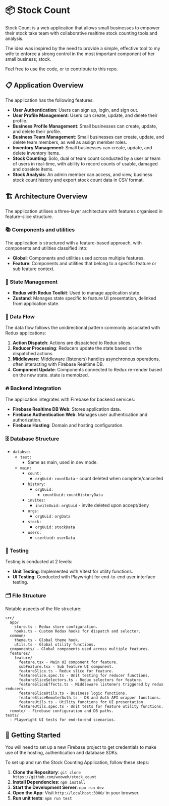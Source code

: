 # 📦 Stock Count

Stock Count is a web application that allows small businesses to empower their stock take team with collaborative realtime stock counting tools and analysis.

The idea was inspired by the need to provide a simple, effective tool to my wife to enforce a strong control in the most important component of her small business; stock.

Feel free to use the code, or to contribute to this repo.

## 📋 Application Overview

The application has the following features:
- **User Authentication**: Users can sign up, login, and sign out.
- **User Profile Management**: Users can create, update, and delete their profile.
- **Business Profile Management**: Small businesses can create, update, and delete their profile.
- **Business Team Management**: Small businesses can create, update, and delete team members, as well as assign member roles.
- **Inventory Management**: Small businesses can create, update, and delete inventory items.
- **Stock Counting**: Solo, dual or team count conducted by a user or team of users in real-time, with ability to record counts of usable, damaged and obselete items.
- **Stock Analysis**: An admin member can access, and view, business stock count history and export stock count data in CSV format.

## 🏗️ Architecture Overview
The application utilises a three-layer architecture with features organised in feature-slice structure.

### 📚 Components and utilities
The application is structured with a feature-based approach, with components and utilities classified into:
- **Global**: Components and utilities used across multiple features.
- **Feature**: Components and utilities that belong to a specific feature or sub feature context.

### 🔄 State Management
- **Redux with Redux Toolkit**: Used to manage application state. 
- **Zustand**: Manages state specific to feature UI presentation, delinked from application state.

### 🔀 Data Flow
The data flow follows the unidirectional pattern commonly associated with Redux applications:
1. **Action Dispatch**: Actions are dispatched to Redux slices.
2. **Reducer Processing**: Reducers update the state based on the dispatched actions.
3. **Middleware**: Middleware (listeners) handles asynchronous operations, often interacting with Firebase Realtime DB.
4. **Component Update**: Components connected to Redux re-render based on the new state. state is memoized.

### 🔥 Backend Integration
The application integrates with Firebase for backend services:
- **Firebase Realtime DB Web**: Stores application data.
- **Firebase Authentication Web**: Manages user authentication and authorization.
- **Firebase Hosting**: Domain and hosting configuration.

### 🗄️ Database Structure

- `databse:`
  - `test:`
    - Same as main, used in dev mode.
  - `main:`
    - `count:`
      - `orgUuid:` `countData` - count deleted when complete/cancelled
    - `history:`
      - `orgUuid:`
        - `countUuid:` `countHistoryData`
    - `invites:`
      - `inviteUuid:` `orgUuid` - invite deleted upon accept/deny
    - `orgs:`
      - `orgUuid:` `orgData`
    - `stock:`
      - `orgUuid:` `stockData`
    - `users:`
      - `userUuid:` `userData`

### 🧪 Testing
Testing is conducted at 2 levels:
- **Unit Testing**: Implemented with Vitest for utility functions.
- **UI Testing**: Conducted with Playwright for end-to-end user interface testing.

### 🗂️ File Structure
Notable aspects of the file structure:
```
src/
  app/ 
    store.ts - Redux store configuration.
    hooks.ts - Custom Redux hooks for dispatch and selector.
  common/ 
    theme.ts - Global theme hook.
    utils.ts - Global utility functions.
  components/ - Global components used across multiple features.
  features/
    feature/
      feature.tsx - Main UI component for feature.
      subFeature.tsx - Sub feature UI component.
      featureSlice.ts - Redux slice for feature.
      featureSlice.spec.ts - Unit testing for reducer functions.
      featureSliceSelectors.ts - Redux selectors for feature.
      featureSliceEffects.ts - Middleware listeners triggered by redux reducers.
      featureSliceUtils.ts - Business logic functions.
      featureSliceRemote/Auth.ts - DB and Auth API wrapper functions.
      featureUtils.ts - Utility functions for UI presentation.
      featureUtils.spec.ts - Unit tests for feature utility functions.
  remote/ - Firebase configuration and DB paths.
tests/
  - Playwright UI tests for end-to-end scenarios.
```

## 🏁 Getting Started
You will need to set up a new Firebase project to get credentials to make use of the hosting, authentication and database SDKs.

To set up and run the Stock Counting Application, follow these steps:

1. **Clone the Repository**: `git clone https://github.com/wooweh/stock_count`
2. **Install Dependencies**: `npm install`
3. **Start the Development Server**: `npm run dev`
4. **Open the App**: Visit `http://localhost:3000/` in your browser.
5. **Run unit tests**: `npm run test`
